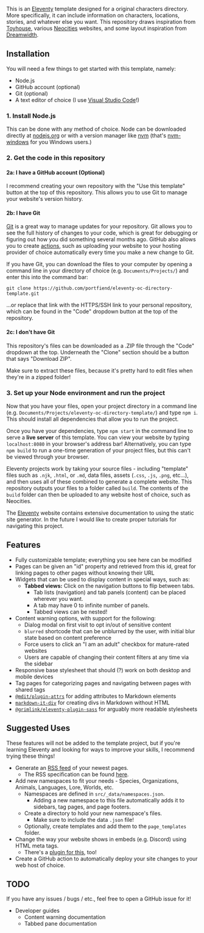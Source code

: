 This is an [Eleventy](https://www.11ty.dev/) template designed for a original characters directory. More specifically, it can include information on characters, locations, stories, and whatever else you want. This repository draws inspiration from [Toyhouse](https://toyhou.se/), various [Neocities](https://neocities.org/) websites, and some layout inspiration from [Dreamwidth](https://www.dreamwidth.org/).

## Installation

You will need a few things to get started with this template, namely:
- Node.js
- GitHub account (optional)
- Git (optional)
- A text editor of choice (I use [Visual Studio Code](https://code.visualstudio.com/)!)

### 1. Install Node.js

This can be done with any method of choice. Node can be downloaded directly at [nodejs.org](https://nodejs.org/en) or with a version manager like [nvm](https://github.com/nvm-sh/nvm) (that's [nvm-windows](https://github.com/coreybutler/nvm-windows) for you Windows users.)

### 2. Get the code in this repository

#### 2a: I have a GitHub account (Optional)
I recommend creating your own repository with the "Use this template" button at the top of this repository. This allows you to use Git to manage your website's version history.

#### 2b: I have Git

[Git](https://git-scm.com/) is a great way to manage updates for your repository. Git allows you to see the full history of changes to your code, which is great for debugging or figuring out how you did something several months ago. GitHub also allows you to create [actions](https://docs.github.com/en/actions), such as uploading your website to your hosting provider of choice automatically every time you make a new change to Git.

If you have Git, you can download the files to your computer by opening a command line in your directory of choice (e.g. `Documents/Projects/`) and enter this into the command bar:

```
git clone https://github.com/portfiend/eleventy-oc-directory-template.git
```

...or replace that link with the HTTPS/SSH link to your personal repository, which can be found in the "Code" dropdown button at the top of the repository.

#### 2c: I don't have Git

This repository's files can be downloaded as a .ZIP file through the "Code" dropdown at the top. Underneath the "Clone" section should be a button that says "Download ZIP".

Make sure to extract these files, because it's pretty hard to edit files when they're in a zipped folder!

### 3. Set up your Node environment and run the project

Now that you have your files, open your project directory in a command line (e.g. `Documents/Projects/eleventy-oc-directory-template/`) and type `npm i`. This should install all dependencies that allow you to run the project.

Once you have your dependencies, type `npm start` in the command line to serve a **live server** of this template. You can view your website by typing `localhost:8080` in your browser's address bar! Alternatively, you can type `npm build` to run a one-time generation of your project files, but this can't be viewed through your browser.

Eleventy projects work by taking your source files - including "template" files such as `.njk`, `.html`, or `.md`, data files, assets (`.css`, `.js`, `.png`, etc...), and then uses all of these combined to generate a complete website. This repository outputs your files to a folder called `build`. The contents of the `build` folder can then be uploaded to any website host of choice, such as Neocities.

The [Eleventy](https://www.11ty.dev/) website contains extensive documentation to using the static site generator. In the future I would like to create proper tutorials for navigating this project.

## Features

- Fully customizable template; everything you see here can be modified
- Pages can be given an "id" property and retrieved from this id, great for linking pages to other pages without knowing their URL
- Widgets that can be used to display content in special ways, such as:
  - **Tabbed views:** Click on the navigation buttons to flip between tabs.
    - Tab lists (navigation) and tab panels (content) can be placed wherever you want.
    - A tab may have 0 to infinite number of panels.
    - Tabbed views can be nested!
- Content warning options, with support for the following:
  - Dialog modal on first visit to opt in/out of sensitive content
  - `blurred` shortcode that can be unblurred by the user, with initial blur state based on content preference
  - Force users to click an "I am an adult" checkbox for mature-rated websites
  - Users are capable of changing their content filters at any time via the sidebar
- Responsive base stylesheet that should (?) work on both desktop and mobile devices
- Tag pages for categorizing pages and navigating between pages with shared tags
- [`@mdit/plugin-attrs`](https://mdit-plugins.github.io/attrs.html) for adding attributes to Markdown elements
- [`markdown-it-div`](https://www.npmjs.com/package/markdown-it-div) for creating divs in Markdown without HTML
- [`@grimlink/eleventy-plugin-sass`](https://www.npmjs.com/package/@grimlink/eleventy-plugin-sass) for arguably more readable stylesheets

## Suggested Uses

These features will not be added to the template project, but if you're learning Eleventy and looking for ways to improve your skills, I recommend trying these things!

- Generate an [RSS feed](https://www.11ty.dev/docs/plugins/rss/) of your newest pages.
  - The RSS specification can be found [here](https://www.rssboard.org/rss-specification).
- Add new namespaces to fit your needs - Species, Organizations, Animals, Languages, Lore, Worlds, etc.
  - Namespaces are defined in `src/_data/namespaces.json`.
    - Adding a new namespace to this file automatically adds it to sidebars, tag pages, and page footers.
  - Create a directory to hold your new namespace's files.
    - Make sure to include the data `.json` file!
  - Optionally, create templates and add them to the `page_templates` folder.
- Change the way your website shows in embeds (e.g. Discord) using HTML meta tags.
  - There's a [plugin for this](https://www.npmjs.com/package/eleventy-plugin-metagen), too!
- Create a GitHub action to automatically deploy your site changes to your web host of choice.

## TODO

If you have any issues / bugs / etc., feel free to open a GitHub issue for it!

- Developer guides
  - Content warning documentation
  - Tabbed pane documentation